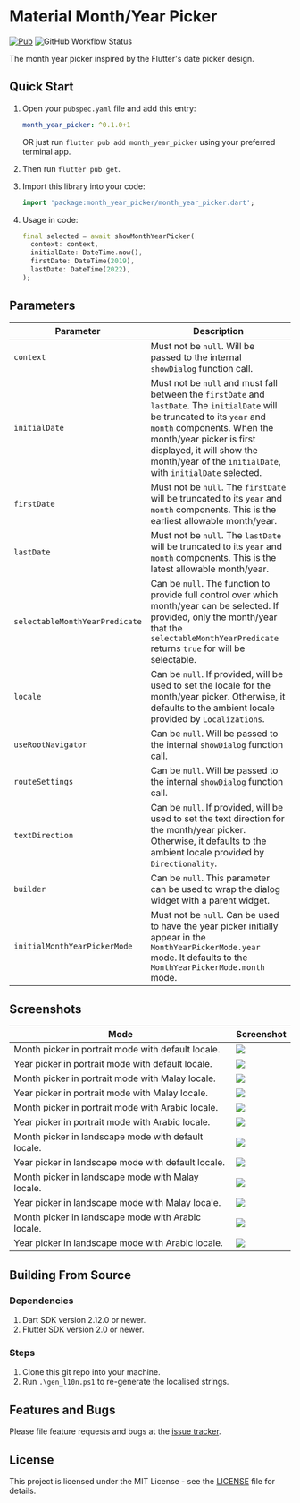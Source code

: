 # Material Month/Year Picker

[![Pub](https://img.shields.io/pub/v/month_year_picker?style=flat-square)][pub]
![GitHub Workflow Status](https://img.shields.io/github/workflow/status/zulfahmi93/month-year-picker/Publish%20to%20pub.dev?label=publish&style=flat-square)

The month year picker inspired by the Flutter's date picker design.

## Quick Start

1. Open your `pubspec.yaml` file and add this entry:

    ```yaml
    month_year_picker: ^0.1.0+1
    ```

   OR just run `flutter pub add month_year_picker` using your preferred terminal app.

2. Then run `flutter pub get`.
3. Import this library into your code:

    ```dart
    import 'package:month_year_picker/month_year_picker.dart';
    ```

4. Usage in code:

    ```dart
    final selected = await showMonthYearPicker(
      context: context,
      initialDate: DateTime.now(),
      firstDate: DateTime(2019),
      lastDate: DateTime(2022),
    );
    ```

## Parameters

| Parameter                      | Description                                                                                                                                                                                                                                                                      |
| ------------------------------ | -------------------------------------------------------------------------------------------------------------------------------------------------------------------------------------------------------------------------------------------------------------------------------- |
| `context`                      | Must not be `null`. Will be passed to the internal `showDialog` function call.                                                                                                                                                                                                   |
| `initialDate`                  | Must not be `null` and must fall between the `firstDate` and `lastDate`. The `initialDate` will be truncated to its `year` and `month` components. When the month/year picker is first displayed, it will show the month/year of the `initialDate`, with `initialDate` selected. |
| `firstDate`                    | Must not be `null`. The `firstDate` will be truncated to its `year` and `month` components. This is the earliest allowable month/year.                                                                                                                                           |
| `lastDate`                     | Must not be `null`. The `lastDate` will be truncated to its `year` and `month` components. This is the latest allowable month/year.                                                                                                                                              |
| `selectableMonthYearPredicate` | Can be `null`. The function to provide full control over which month/year can be selected. If provided, only the month/year that the `selectableMonthYearPredicate` returns `true` for will be selectable.                                                                       |
| `locale`                       | Can be `null`. If provided, will be used to set the locale for the month/year picker. Otherwise, it defaults to the ambient locale provided by `Localizations`.                                                                                                                  |
| `useRootNavigator`             | Can be `null`. Will be passed to the internal `showDialog` function call.                                                                                                                                                                                                        |
| `routeSettings`                | Can be `null`. Will be passed to the internal `showDialog` function call.                                                                                                                                                                                                        |
| `textDirection`                | Can be `null`. If provided, will be used to set the text direction for the month/year picker. Otherwise, it defaults to the ambient locale provided by `Directionality`.                                                                                                         |
| `builder`                      | Can be `null`. This parameter can be used to wrap the dialog widget with a parent widget.                                                                                                                                                                                        |
| `initialMonthYearPickerMode`   | Must not be `null`. Can be used to have the year picker initially appear in the `MonthYearPickerMode.year` mode. It defaults to the `MonthYearPickerMode.month` mode.                                                                                                            |

## Screenshots

| Mode                                                | Screenshot                                   |
| --------------------------------------------------- | -------------------------------------------- |
| Month picker in portrait mode with default locale.  | ![](screenshots/portrait_default_month.png)  |
| Year picker in portrait mode with default locale.   | ![](screenshots/portrait_default_year.png)   |
| Month picker in portrait mode with Malay locale.    | ![](screenshots/portrait_ms_month.png)       |
| Year picker in portrait mode with Malay locale.     | ![](screenshots/portrait_ms_year.png)        |
| Month picker in portrait mode with Arabic locale.   | ![](screenshots/portrait_ar_month.png)       |
| Year picker in portrait mode with Arabic locale.    | ![](screenshots/portrait_ar_year.png)        |
| Month picker in landscape mode with default locale. | ![](screenshots/landscape_default_month.png) |
| Year picker in landscape mode with default locale.  | ![](screenshots/landscape_default_year.png)  |
| Month picker in landscape mode with Malay locale.   | ![](screenshots/landscape_ms_month.png)      |
| Year picker in landscape mode with Malay locale.    | ![](screenshots/landscape_ms_year.png)       |
| Month picker in landscape mode with Arabic locale.  | ![](screenshots/landscape_ar_month.png)      |
| Year picker in landscape mode with Arabic locale.   | ![](screenshots/landscape_ar_year.png)       |

## Building From Source

### Dependencies

1. Dart SDK version 2.12.0 or newer.
2. Flutter SDK version 2.0 or newer.

### Steps

1. Clone this git repo into your machine.
2. Run `.\gen_l10n.ps1` to re-generate the localised strings.

## Features and Bugs

Please file feature requests and bugs at the [issue tracker][tracker].

## License

This project is licensed under the MIT License - see the [LICENSE][license] file for details.

[pub]: https://pub.dartlang.org/packages/month_year_picker
[tracker]: https://github.com/zulfahmi93/dart_libpray/issues
[license]: LICENSE
